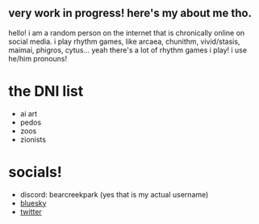 ## very work in progress! here's my about me tho.
hello! i am a random person on the internet that is chronically online on social media.
i play rhythm games, like arcaea, chunithm, vivid/stasis, maimai, phigros, cytus... yeah there's a lot of rhythm games i play!
i use he/him pronouns!
# the DNI list
- ai art
- pedos
- zoos
- zionists
# socials!
- discord: bearcreekpark (yes that is my actual username)
- [bluesky](https://bsky.app/profile/unauthparadox.xyz)
- [twitter](https://twitter.com/chunithmverse)
